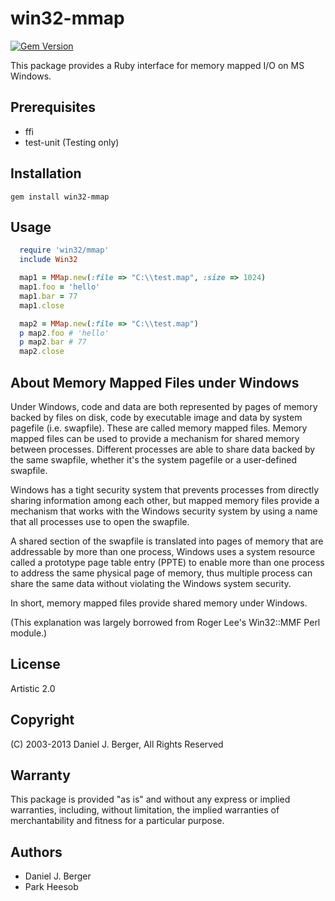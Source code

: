 # win32-mmap

[![Gem Version](https://badge.fury.io/rb/win32-mmap.svg)](https://badge.fury.io/rb/win32-mmap)

This package provides a Ruby interface for memory mapped I/O on MS Windows.

## Prerequisites

- ffi
- test-unit (Testing only)

## Installation

```
gem install win32-mmap
```

## Usage

```ruby
  require 'win32/mmap'
  include Win32

  map1 = MMap.new(:file => "C:\\test.map", :size => 1024)
  map1.foo = 'hello'
  map1.bar = 77
  map1.close

  map2 = MMap.new(:file => "C:\\test.map")
  p map2.foo # 'hello'
  p map2.bar # 77
  map2.close
```

## About Memory Mapped Files under Windows

Under Windows, code and data are both represented by pages of memory backed by files on disk, code by executable image and data by system pagefile (i.e. swapfile). These are called memory mapped files. Memory mapped files can be used to provide a mechanism for shared memory between processes. Different processes are able to share data backed by the same swapfile, whether it's the system pagefile or a user-defined swapfile.

Windows has a tight security system that prevents processes from directly sharing information among each other, but mapped memory files provide a mechanism that works with the Windows security system by using a name that all processes use to open the swapfile.

A shared section of the swapfile is translated into pages of memory that are addressable by more than one process, Windows uses a system resource called a prototype page table entry (PPTE) to enable more than one process to address the same physical page of memory, thus multiple process can share the same data without violating the Windows system security.

In short, memory mapped files provide shared memory under Windows.

(This explanation was largely borrowed from Roger Lee's Win32::MMF Perl module.)

## License

Artistic 2.0

## Copyright

(C) 2003-2013 Daniel J. Berger, All Rights Reserved

## Warranty

This package is provided "as is" and without any express or implied warranties, including, without limitation, the implied warranties of merchantability and fitness for a particular purpose.

## Authors

- Daniel J. Berger
- Park Heesob
